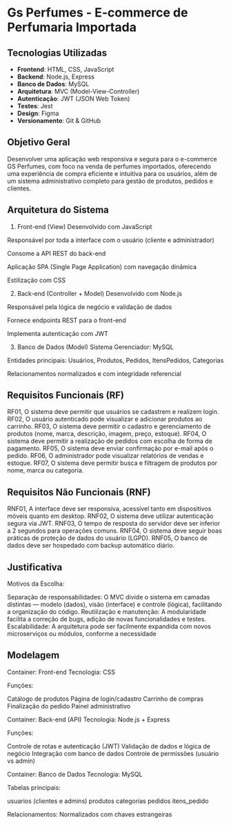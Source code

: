 # Gs Perfumes - E-commerce de Perfumaria Importada

## Tecnologias Utilizadas

- **Frontend**: HTML, CSS, JavaScript
- **Backend**: Node.js, Express
- **Banco de Dados**: MySQL
- **Arquitetura**: MVC (Model-View-Controller)
- **Autenticação**: JWT (JSON Web Token)
- **Testes**: Jest
- **Design**: Figma
- **Versionamento**: Git & GitHub


## Objetivo Geral

Desenvolver uma aplicação web responsiva e segura para o e-commerce GS Perfumes, com foco na venda de perfumes importados, 
oferecendo uma experiência de compra eficiente e intuitiva para os usuários, além de um sistema administrativo completo para gestão de produtos, pedidos e clientes.

## Arquitetura do Sistema

1. Front-end (View)
Desenvolvido com JavaScript

Responsável por toda a interface com o usuário (cliente e administrador)

Consome a API REST do back-end

Aplicação SPA (Single Page Application) com navegação dinâmica

Estilização com CSS

2. Back-end (Controller + Model)
Desenvolvido com Node.js

Responsável pela lógica de negócio e validação de dados

Fornece endpoints REST para o front-end

Implementa autenticação com JWT

3. Banco de Dados (Model)
Sistema Gerenciador: MySQL

Entidades principais: Usuários, Produtos, Pedidos, ItensPedidos, Categorias

Relacionamentos normalizados e com integridade referencial

## Requisitos Funcionais (RF)
RF01, O sistema deve permitir que usuários se cadastrem e realizem login.
RF02, O usuário autenticado pode visualizar e adicionar produtos ao carrinho.
RF03, O sistema deve permitir o cadastro e gerenciamento de produtos (nome, marca, descrição, imagem, preço, estoque).
RF04, O sistema deve permitir a realização de pedidos com escolha de forma de pagamento.
RF05, O sistema deve enviar confirmação por e-mail após o pedido.
RF06, O administrador pode visualizar relatórios de vendas e estoque.
RF07, O sistema deve permitir busca e filtragem de produtos por nome, marca ou categoria.

## Requisitos Não Funcionais (RNF)

RNF01, A interface deve ser responsiva, acessível tanto em dispositivos móveis quanto em desktop.
RNF02, O sistema deve utilizar autenticação segura via JWT.
RNF03, O tempo de resposta do servidor deve ser inferior a 2 segundos para operações comuns.
RNF04, O sistema deve seguir boas práticas de proteção de dados do usuário (LGPD).
RNF05, O banco de dados deve ser hospedado com backup automático diário.

## Justificativa 

Motivos da Escolha:

Separação de responsabilidades: O MVC divide o sistema em camadas distintas — modelo (dados), visão (interface) e controle (lógica), facilitando a organização do código.
Reutilização e manutenção: A modularidade facilita a correção de bugs, adição de novas funcionalidades e testes.
Escalabilidade: A arquitetura pode ser facilmente expandida com novos microserviços ou módulos, conforme a necessidade

## Modelagem

Container: Front-end
Tecnologia: CSS

Funções:

Catálogo de produtos
Página de login/cadastro
Carrinho de compras
Finalização do pedido
Painel administrativo


Container: Back-end (API)
Tecnologia: Node.js + Express

Funções:

Controle de rotas e autenticação (JWT)
Validação de dados e lógica de negócio
Integração com banco de dados
Controle de permissões (usuário vs admin)

Container: Banco de Dados
Tecnologia: MySQL

Tabelas principais:

usuarios (clientes e admins)
produtos
categorias
pedidos
itens_pedido

Relacionamentos: Normalizados com chaves estrangeiras

